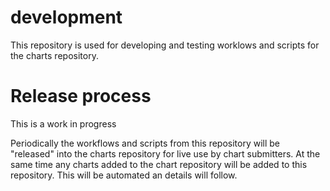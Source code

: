 # development

This repository is used for developing and testing worklows and scripts for the charts repository.

# Release process

This is a work in progress

Periodically the workflows and scripts from this repository will be "released" into the charts repository for live use by chart submitters. At the same time any charts added to the chart repository will be added to this repository. This will be automated an details will follow.


